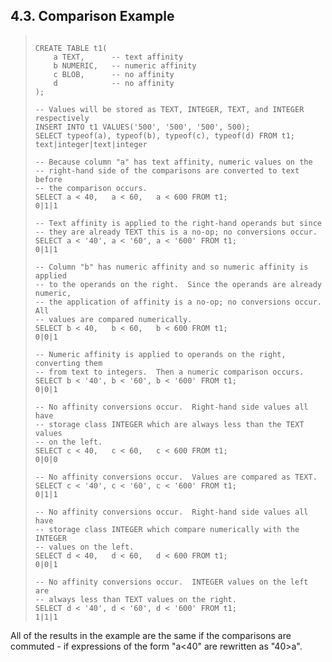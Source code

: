 ## 4\.3\. Comparison Example



> ```
> 
> CREATE TABLE t1(
>     a TEXT,      -- text affinity
>     b NUMERIC,   -- numeric affinity
>     c BLOB,      -- no affinity
>     d            -- no affinity
> );
> 
> -- Values will be stored as TEXT, INTEGER, TEXT, and INTEGER respectively
> INSERT INTO t1 VALUES('500', '500', '500', 500);
> SELECT typeof(a), typeof(b), typeof(c), typeof(d) FROM t1;
> text|integer|text|integer
> 
> -- Because column "a" has text affinity, numeric values on the
> -- right-hand side of the comparisons are converted to text before
> -- the comparison occurs.
> SELECT a < 40,   a < 60,   a < 600 FROM t1;
> 0|1|1
> 
> -- Text affinity is applied to the right-hand operands but since
> -- they are already TEXT this is a no-op; no conversions occur.
> SELECT a < '40', a < '60', a < '600' FROM t1;
> 0|1|1
> 
> -- Column "b" has numeric affinity and so numeric affinity is applied
> -- to the operands on the right.  Since the operands are already numeric,
> -- the application of affinity is a no-op; no conversions occur.  All
> -- values are compared numerically.
> SELECT b < 40,   b < 60,   b < 600 FROM t1;
> 0|0|1
> 
> -- Numeric affinity is applied to operands on the right, converting them
> -- from text to integers.  Then a numeric comparison occurs.
> SELECT b < '40', b < '60', b < '600' FROM t1;
> 0|0|1
> 
> -- No affinity conversions occur.  Right-hand side values all have
> -- storage class INTEGER which are always less than the TEXT values
> -- on the left.
> SELECT c < 40,   c < 60,   c < 600 FROM t1;
> 0|0|0
> 
> -- No affinity conversions occur.  Values are compared as TEXT.
> SELECT c < '40', c < '60', c < '600' FROM t1;
> 0|1|1
> 
> -- No affinity conversions occur.  Right-hand side values all have
> -- storage class INTEGER which compare numerically with the INTEGER
> -- values on the left.
> SELECT d < 40,   d < 60,   d < 600 FROM t1;
> 0|0|1
> 
> -- No affinity conversions occur.  INTEGER values on the left are
> -- always less than TEXT values on the right.
> SELECT d < '40', d < '60', d < '600' FROM t1;
> 1|1|1
> 
> ```


All of the results in the example are the same if the comparisons are
commuted \- if expressions of the form "a\<40" are rewritten
as "40\>a".



